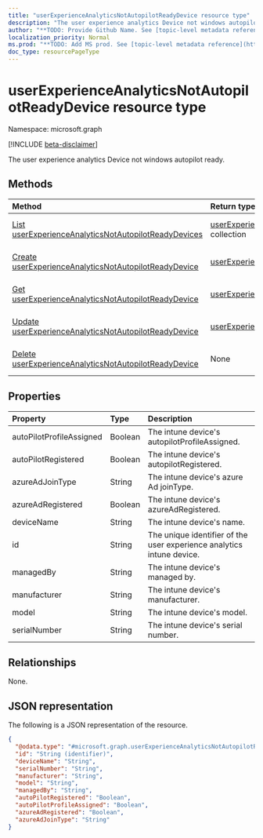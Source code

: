 ```yaml
---
title: "userExperienceAnalyticsNotAutopilotReadyDevice resource type"
description: "The user experience analytics Device not windows autopilot ready."
author: "**TODO: Provide Github Name. See [topic-level metadata reference](https://msgo.azurewebsites.net/add/document/guidelines/metadata.html#topic-level-metadata)**"
localization_priority: Normal
ms.prod: "**TODO: Add MS prod. See [topic-level metadata reference](https://msgo.azurewebsites.net/add/document/guidelines/metadata.html#topic-level-metadata)**"
doc_type: resourcePageType
---
```


# userExperienceAnalyticsNotAutopilotReadyDevice resource type

Namespace: microsoft.graph

[!INCLUDE [beta-disclaimer](../../includes/beta-disclaimer.md)]

The user experience analytics Device not windows autopilot ready.

## Methods
|Method|Return type|Description|
|:---|:---|:---|
|[List userExperienceAnalyticsNotAutopilotReadyDevices](../api/userexperienceanalyticsnotautopilotreadydevice-list.md)|[userExperienceAnalyticsNotAutopilotReadyDevice](../resources/userexperienceanalyticsnotautopilotreadydevice.md) collection|Get a list of the [userExperienceAnalyticsNotAutopilotReadyDevice](../resources/userexperienceanalyticsnotautopilotreadydevice.md) objects and their properties.|
|[Create userExperienceAnalyticsNotAutopilotReadyDevice](../api/userexperienceanalyticsnotautopilotreadydevice-create.md)|[userExperienceAnalyticsNotAutopilotReadyDevice](../resources/userexperienceanalyticsnotautopilotreadydevice.md)|Create a new [userExperienceAnalyticsNotAutopilotReadyDevice](../resources/userexperienceanalyticsnotautopilotreadydevice.md) object.|
|[Get userExperienceAnalyticsNotAutopilotReadyDevice](../api/userexperienceanalyticsnotautopilotreadydevice-get.md)|[userExperienceAnalyticsNotAutopilotReadyDevice](../resources/userexperienceanalyticsnotautopilotreadydevice.md)|Read the properties and relationships of a [userExperienceAnalyticsNotAutopilotReadyDevice](../resources/userexperienceanalyticsnotautopilotreadydevice.md) object.|
|[Update userExperienceAnalyticsNotAutopilotReadyDevice](../api/userexperienceanalyticsnotautopilotreadydevice-update.md)|[userExperienceAnalyticsNotAutopilotReadyDevice](../resources/userexperienceanalyticsnotautopilotreadydevice.md)|Update the properties of a [userExperienceAnalyticsNotAutopilotReadyDevice](../resources/userexperienceanalyticsnotautopilotreadydevice.md) object.|
|[Delete userExperienceAnalyticsNotAutopilotReadyDevice](../api/userexperienceanalyticsnotautopilotreadydevice-delete.md)|None|Deletes a [userExperienceAnalyticsNotAutopilotReadyDevice](../resources/userexperienceanalyticsnotautopilotreadydevice.md) object.|

## Properties
|Property|Type|Description|
|:---|:---|:---|
|autoPilotProfileAssigned|Boolean|The intune device's autopilotProfileAssigned.|
|autoPilotRegistered|Boolean|The intune device's autopilotRegistered.|
|azureAdJoinType|String|The intune device's azure Ad joinType.|
|azureAdRegistered|Boolean|The intune device's azureAdRegistered.|
|deviceName|String|The intune device's name.|
|id|String|The unique identifier of the user experience analytics intune device.|
|managedBy|String|The intune device's managed by.|
|manufacturer|String|The intune device's manufacturer.|
|model|String|The intune device's model.|
|serialNumber|String|The intune device's serial number.|

## Relationships
None.

## JSON representation
The following is a JSON representation of the resource.
<!-- {
  "blockType": "resource",
  "keyProperty": "id",
  "@odata.type": "microsoft.graph.userExperienceAnalyticsNotAutopilotReadyDevice",
  "openType": false
}
-->
``` json
{
  "@odata.type": "#microsoft.graph.userExperienceAnalyticsNotAutopilotReadyDevice",
  "id": "String (identifier)",
  "deviceName": "String",
  "serialNumber": "String",
  "manufacturer": "String",
  "model": "String",
  "managedBy": "String",
  "autoPilotRegistered": "Boolean",
  "autoPilotProfileAssigned": "Boolean",
  "azureAdRegistered": "Boolean",
  "azureAdJoinType": "String"
}
```

